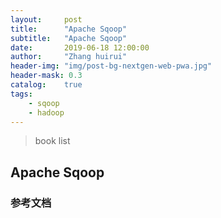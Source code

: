 ```yaml
---
layout:     post
title:      "Apache Sqoop"
subtitle:   "Apache Sqoop"
date:       2019-06-18 12:00:00
author:     "Zhang huirui"
header-img: "img/post-bg-nextgen-web-pwa.jpg"
header-mask: 0.3
catalog:    true
tags:
    - sqoop
    - hadoop
---
```


> book list

## Apache Sqoop

### 参考文档
